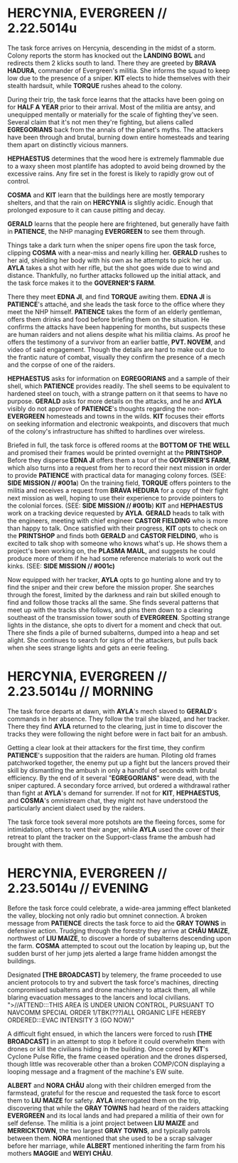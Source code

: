 # HERCYNIA, EVERGREEN // 2.22.5014u
The task force arrives on Hercynia, descending in the midst of a storm.  Colony reports the storm has knocked out the **LANDING BOWL** and redirects them 2 klicks south to land.  There they are greeted by **BRAVA HADURA**, commander of Evergreen's militia.  She informs the squad to keep low due to the presence of a sniper.  **KIT** elects to hide themselves with their stealth hardsuit, while **TORQUE** rushes ahead to the colony.

During their trip, the task force learns that the attacks have been going on for **HALF A YEAR** prior to their arrival.  Most of the militia are antsy, and unequipped mentally or materially for the scale of fighting they've seen.  Several claim that it's not men they're fighting, but aliens called **EGREGORIANS** back from the annals of the planet's myths.  The attackers have been through and brutal, burning down entire homesteads and tearing them apart on distinctly vicious manners.

**HEPHAESTUS** determines that the wood here is extremely flammable due to a waxy sheen most plantlife has adopted to avoid being drowned by the excessive rains.  Any fire set in the forest is likely to rapidly grow out of control.

**COSMA** and **KIT** learn that the buildings here are mostly temporary shelters, and that the rain on **HERCYNIA** is slightly acidic.  Enough that prolonged exposure to it can cause pitting and decay.

**GERALD** learns that the people here are frightened, but generally have faith in **PATIENCE**, the NHP managing **EVERGREEN** to see them through.

Things take a dark turn when the sniper opens fire upon the task force, clipping **COSMA** with a near-miss and nearly killing her.  **GERALD** rushes to her aid, shielding her body with his own as he attempts to pick her up.  **AYLA** takes a shot with her rifle, but the shot goes wide due to wind and distance.  Thankfully, no further attacks followed up the initial attack, and the task force makes it to the **GOVERNER'S FARM**.

There they meet **EDNA JI**, and find **TORQUE** awiting them.  **EDNA JI** is **PATIENCE**'s attaché, and she leads the task force to the office where they meet the NHP himself.  **PATIENCE** takes the form of an elderly gentleman, offers them drinks and food before briefing them on the situation.  He confirms the attacks have been happening for months, but suspects these are human raiders and not aliens despite what his militia claims.  As proof he offers the testimony of a survivor from an earlier battle, **PVT. NOVEM**, and video of said engagement.  Though the details are hard to make out due to the frantic nature of combat, visually they confirm the presence of a mech and the corpse of one of the raiders.

**HEPHAESTUS** asks for information on **EGREGORIANS** and a sample of their shell, which **PATIENCE** provides readily.  The shell seems to be equivalent to hardened steel on touch, with a strange pattern on it that seems to have no purpose.  **GERALD** asks for more details on the attacks, and he and **AYLA** visibly do not approve of **PATIENCE**'s thoughts regarding the non-**EVERGREEN** homesteads and towns in the wilds.  **KIT** focuses their efforts on seeking information and electronic weakpoints, and discovers that much of the colony's infrastructure has shifted to hardlines over wireless.

Briefed in full, the task force is offered rooms at the **BOTTOM OF THE WELL** and promised their frames would be printed overnight at the **PRINTSHOP**.  Before they disperse **EDNA JI** offers them a tour of the **GOVERNER'S FARM**, which also turns into a request from her to record their next mission in order to provide **PATIENCE** with practical data for managing colony forces.  (SEE: **SIDE MISSION // #001a**)  On the training field, **TORQUE** offers pointers to the militia and receives a request from **BRAVA HEDURA** for a copy of their fight next mission as well, hoping to use their experience to provide pointers to the colonial forces.  (SEE: **SIDE MISSION // #001b**)  **KIT** and **HEPHAESTUS** work on a tracking device requested by **AYLA**.  **GERALD** heads to talk with the engineers, meeting with chief engineer **CASTOR FIELDING** who is more than happy to talk. Once satisfied with their progress, **KIT** opts to check on the **PRINTSHOP** and finds both **GERALD** and **CASTOR FIELDING**, who is excited to talk shop with someone who knows what's up.  He shows them a project's been working on, the **PLASMA MAUL**, and suggests he could produce more of them if he had some reference materials to work out the kinks.  (SEE: **SIDE MISSION // #001c)**

Now equipped with her tracker, **AYLA** opts to go hunting alone and try to find the sniper and their crew before the mission proper.  She searches through the forest, limited by the darkness and rain but skilled enough to find and follow those tracks all the same.  She finds several patterns that meet up with the tracks she follows, and pins them down to a clearing southeast of the transmission tower south of **EVERGREEN**.  Spotting strange lights in the distance, she opts to divert for a moment and check that out.  There she finds a pile of burned subalterns, dumped into a heap and set alight.  She continues to search for signs of the attackers, but pulls back when she sees strange lights and gets an eerie feeling.

# HERCYNIA, EVERGREEN // 2.23.5014u // MORNING
The task force departs at dawn, with **AYLA**'s mech slaved to **GERALD**'s commands in her absence.  They follow the trail she blazed, and her tracker.  There they find **AYLA** returned to the clearing, just in time to discover the tracks they were following the night before were in fact bait for an ambush.

Getting a clear look at their attackers for the first time, they confirm **PATIENCE**'s supposition that the raiders are human.  Piloting old frames patchworked together, the enemy put up a fight but the lancers proved their skill by dismantling the ambush in only a handful of seconds with brutal efficiency.  By the end of it several "**EGREGORIANS**" were dead, with the sniper captured.  A secondary force arrived, but ordered a withdrawal rather than fight at **AYLA**'s demand for surrender.  If not for **KIT**, **HEPHAESTUS**, and **COSMA**'s omnistream chat, they might not have understood the particularly ancient dialect used by the raiders.

The task force took several more potshots are the fleeing forces, some for intimidation, others to vent their anger, while **AYLA** used the cover of their retreat to plant the tracker on the Support-class frame the ambush had brought with them.

# HERCYNIA, EVERGREEN // 2.23.5014u // EVENING
Before the task force could celebrate, a wide-area jamming effect blanketed the valley, blocking not only radio but omninet connection.  A broken message from **PATIENCE** directs the task force to aid the **GRAY TOWNS** in defensive action.  Trudging through the forestry they arrive at **CHÂU MAIZE**, northwest of **LIU MAIZE**, to discover a horde of subalterns descending upon the farm.  **COSMA** attempted to scout out the location by leaping up, but the sudden burst of her jump jets alerted a large frame hidden amongst the buildings.

Designated **[THE BROADCAST]** by telemery, the frame proceeded to use ancient protocols to try and subvert the task force's machines, directing compromised subalterns and drone machinery to attack them, all while blaring evacuation messages to the lancers and local civilians.  ">//ATTEND:::THIS AREA IS UNDER UNION CONTROL, PURSUANT TO NAVCOMM SPECIAL ORDER 1/TBK(???)ALL ORGANIC LIFE HEREBY ORDERED:::EVAC INTENSITY 3 (GO NOW)"

A difficult fight ensued, in which the lancers were forced to rush **[THE BROADCAST]** in an attempt to stop it before it could overwhelm them with drones or kill the civilians hiding in the building.  Once cored by **KIT**'s Cyclone Pulse Rifle, the frame ceased operation and the drones dispersed, though little was recoverable other than a broken COMP/CON displaying a looping message and a fragment of the machine's EW suite.

**ALBERT** and **NORA CHÂU** along with their children emerged from the farmstead, grateful for the rescue and requested the task force to escort them to **LIU MAIZE** for safety.  **AYLA** interrogated them on the trip, discovering that while the **GRAY TOWNS** had heard of the raiders attacking **EVERGREEN** and its local lands and had prepared a militia of their own for self defense.  The militia is a joint project between **LIU MAIZE** and **MERRICKTOWN**, the two largest **GRAY TOWNS**, and typically patrols between them.  **NORA** mentioned that she used to be a scrap salvager before her marriage, while **ALBERT** mentioned inheriting the farm from his mothers **MAGGIE** and **WEIYI CHÂU**.